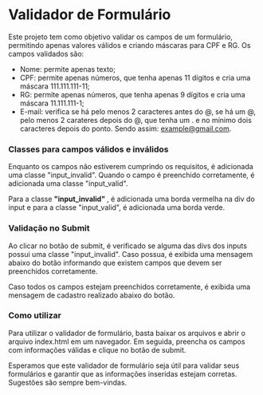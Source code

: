 <h1>Validador de Formulário</h1>
Este projeto tem como objetivo validar os campos de um formulário, permitindo apenas valores válidos e criando máscaras para CPF e RG. Os campos validados são:

- Nome: permite apenas texto;
- CPF: permite apenas números, que tenha apenas 11 dígitos e cria uma máscara 111.111.111-11;
- RG: permite apenas números, que tenha apenas 9 dígitos e cria uma máscara 11.111.111-1;
- E-mail: verifica se há pelo menos 2 caracteres antes do @, se há um @, pelo menos 2 carateres depois do @, que tenha um . e no mínimo dois caracteres depois do ponto. Sendo assim: example@gmail.com.

<h3>Classes para campos válidos e inválidos</h3>
Enquanto os campos não estiverem cumprindo os requisitos, é adicionada uma classe "input_invalid". Quando o campo é preenchido corretamente, é adicionada uma classe "input_valid".

Para a classe <strong>"input_invalid" </strong>, é adicionada uma borda vermelha na div do input e para a classe "input_valid", é adicionada uma borda verde.

<h3>Validação no Submit</h3>
Ao clicar no botão de submit, é verificado se alguma das divs dos inputs possui uma classe "input_invalid". Caso possua, é exibida uma mensagem abaixo do botão informando que existem campos que devem ser preenchidos corretamente.

Caso todos os campos estejam preenchidos corretamente, é exibida uma mensagem de cadastro realizado abaixo do botão.

<h3>Como utilizar</h3>
Para utilizar o validador de formulário, basta baixar os arquivos e abrir o arquivo index.html em um navegador. Em seguida, preencha os campos com informações válidas e clique no botão de submit.

Esperamos que este validador de formulário seja útil para validar seus formulários e garantir que as informações inseridas estejam corretas. Sugestões são sempre bem-vindas.
